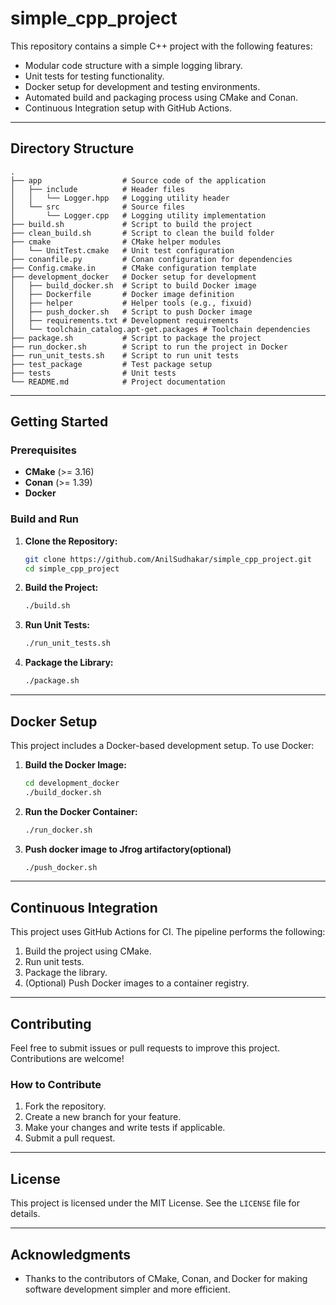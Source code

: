 # simple_cpp_project


This repository contains a simple C++ project with the following features:

- Modular code structure with a simple logging library.
- Unit tests for testing functionality.
- Docker setup for development and testing environments.
- Automated build and packaging process using CMake and Conan.
- Continuous Integration setup with GitHub Actions.

---

## Directory Structure

```plaintext
.
├── app                  # Source code of the application
│   ├── include          # Header files
│   │   └── Logger.hpp   # Logging utility header
│   └── src              # Source files
│       └── Logger.cpp   # Logging utility implementation
├── build.sh             # Script to build the project
├── clean_build.sh       # Script to clean the build folder
├── cmake                # CMake helper modules
│   └── UnitTest.cmake   # Unit test configuration
├── conanfile.py         # Conan configuration for dependencies
├── Config.cmake.in      # CMake configuration template
├── development_docker   # Docker setup for development
│   ├── build_docker.sh  # Script to build Docker image
│   ├── Dockerfile       # Docker image definition
│   ├── helper           # Helper tools (e.g., fixuid)
│   ├── push_docker.sh   # Script to push Docker image
│   ├── requirements.txt # Development requirements
│   └── toolchain_catalog.apt-get.packages # Toolchain dependencies
├── package.sh           # Script to package the project
├── run_docker.sh        # Script to run the project in Docker
├── run_unit_tests.sh    # Script to run unit tests
├── test_package         # Test package setup
├── tests                # Unit tests
└── README.md            # Project documentation
```

---

## Getting Started

### Prerequisites

- **CMake** (>= 3.16)
- **Conan** (>= 1.39)
- **Docker**

### Build and Run

1. **Clone the Repository:**

   ```bash
   git clone https://github.com/AnilSudhakar/simple_cpp_project.git
   cd simple_cpp_project
   ```

2. **Build the Project:**

   ```bash
   ./build.sh
   ```

3. **Run Unit Tests:**

   ```bash
   ./run_unit_tests.sh
   ```

4. **Package the Library:**

   ```bash
   ./package.sh
   ```

---

## Docker Setup

This project includes a Docker-based development setup. To use Docker:

1. **Build the Docker Image:**

   ```bash
   cd development_docker
   ./build_docker.sh
   ```

2. **Run the Docker Container:**

   ```bash
   ./run_docker.sh
   ```

3. **Push docker image to Jfrog artifactory(optional)**

   ```bash
   ./push_docker.sh
   ```

---

## Continuous Integration

This project uses GitHub Actions for CI. The pipeline performs the following:

1. Build the project using CMake.
2. Run unit tests.
3. Package the library.
4. (Optional) Push Docker images to a container registry.

---

## Contributing

Feel free to submit issues or pull requests to improve this project. Contributions are welcome!

### How to Contribute

1. Fork the repository.
2. Create a new branch for your feature.
3. Make your changes and write tests if applicable.
4. Submit a pull request.

---

## License

This project is licensed under the MIT License. See the `LICENSE` file for details.

---

## Acknowledgments

- Thanks to the contributors of CMake, Conan, and Docker for making software development simpler and more efficient.
